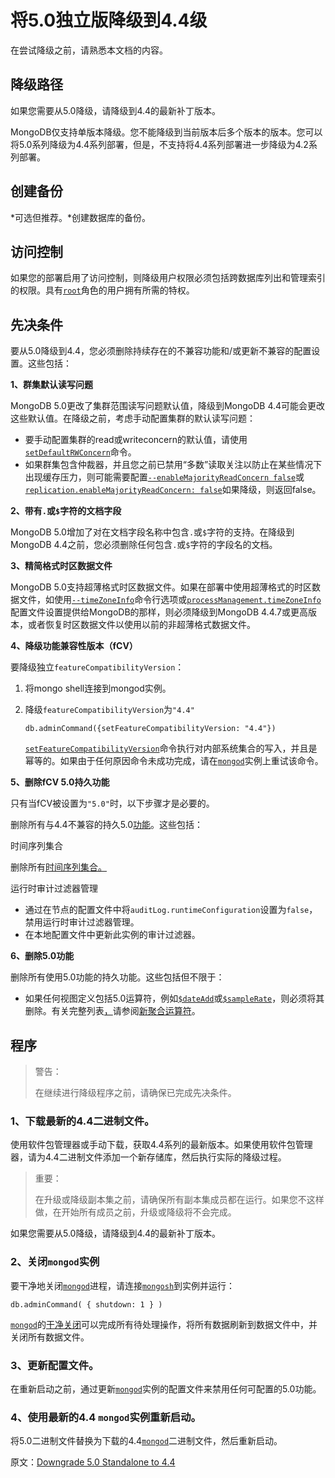 # 将5.0独立版降级到4.4级

在尝试降级之前，请熟悉本文档的内容。

## 降级路径

如果您需要从5.0降级，请降级到4.4的最新补丁版本。

MongoDB仅支持单版本降级。您不能降级到当前版本后多个版本的版本。您可以将5.0系列降级为4.4系列部署，但是，不支持将4.4系列部署进一步降级为4.2系列部署。

## 创建备份

*可选但推荐。*创建数据库的备份。

## 访问控制

如果您的部署启用了访问控制，则降级用户权限必须包括跨数据库列出和管理索引的权限。具有[`root`](https://www.mongodb.com/docs/upcoming/reference/built-in-roles/#mongodb-authrole-root)角色的用户拥有所需的特权。

## 先决条件

要从5.0降级到4.4，您必须删除持续存在的不兼容功能和/或更新不兼容的配置设置。这些包括：

**1、群集默认读写问题**

MongoDB 5.0更改了集群范围读写问题默认值，降级到MongoDB 4.4可能会更改这些默认值。在降级之前，考虑手动配置集群的默认读写问题：

* 要手动配置集群的read或writeconcern的默认值，请使用[`setDefaultRWConcern`](https://www.mongodb.com/docs/upcoming/reference/command/setDefaultRWConcern/#mongodb-dbcommand-dbcmd.setDefaultRWConcern)命令。
* 如果群集包含仲裁器，并且您之前已禁用“多数”读取关注以防止在某些情况下出现缓存压力，则可能需要配置[`--enableMajorityReadConcern false`](https://www.mongodb.com/docs/upcoming/reference/program/mongod/#std-option-mongod.--enableMajorityReadConcern)或[`replication.enableMajorityReadConcern: false`](https://www.mongodb.com/docs/upcoming/reference/configuration-options/#mongodb-setting-replication.enableMajorityReadConcern)如果降级，则返回false。

**2、带有`.`或`$`字符的文档字段**

MongoDB 5.0增加了对在文档字段名称中包含`.`或`$`字符的支持。在降级到MongoDB 4.4之前，您必须删除任何包含`.`或`$`字符的字段名的文档。

**3、精简格式时区数据文件**

MongoDB 5.0支持超薄格式时区数据文件。如果在部署中使用超薄格式的时区数据文件，如使用[`--timeZoneInfo`](https://www.mongodb.com/docs/upcoming/reference/program/mongod/#std-option-mongod.--timeZoneInfo)命令行选项或[`processManagement.timeZoneInfo`](https://www.mongodb.com/docs/upcoming/reference/configuration-options/#mongodb-setting-processManagement.timeZoneInfo)配置文件设置提供给MongoDB的那样，则必须降级到MongoDB 4.4.7或更高版本，或者恢复时区数据文件以使用以前的非超薄格式数据文件。

**4、降级功能兼容性版本（fCV）**

要降级独立`featureCompatibilityVersion`：

1. 将mongo shell连接到mongod实例。

2. 降级`featureCompatibilityVersion`为`"4.4"`

   ```
   db.adminCommand({setFeatureCompatibilityVersion: "4.4"})
   ```

   [`setFeatureCompatibilityVersion`](https://www.mongodb.com/docs/upcoming/reference/command/setFeatureCompatibilityVersion/#mongodb-dbcommand-dbcmd.setFeatureCompatibilityVersion)命令执行对内部系统集合的写入，并且是幂等的。如果由于任何原因命令未成功完成，请在[`mongod`](https://www.mongodb.com/docs/upcoming/reference/program/mongod/#mongodb-binary-bin.mongod)实例上重试该命令。

**5、删除fCV 5.0持久功能**

只有当fCV被设置为`"5.0"`时，以下步骤才是必要的。

删除所有与4.4不兼容的持久5.0[功能](https://www.mongodb.com/docs/upcoming/release-notes/5.0-compatibility/#std-label-5.0-compatibility-enabled)。这些包括：

时间序列集合

删除所有[时间序列集合。](https://www.mongodb.com/docs/upcoming/core/timeseries-collections/#std-label-manual-timeseries-collection)

运行时审计过滤器管理

- 通过在节点的配置文件中将`auditLog.runtimeConfiguration`设置为`false`，禁用运行时审计过滤器管理。
- 在本地配置文件中更新此实例的审计过滤器。

**6、删除5.0功能**

删除所有使用5.0功能的持久功能。这些包括但不限于：

- 如果任何视图定义包括5.0运算符，例如[`$dateAdd`](https://www.mongodb.com/docs/upcoming/reference/operator/aggregation/dateAdd/#mongodb-expression-exp.-dateAdd)或[`$sampleRate`](https://www.mongodb.com/docs/upcoming/reference/operator/aggregation/sampleRate/#mongodb-expression-exp.-sampleRate)，则必须将其删除。有关完整列表[，](https://www.mongodb.com/docs/upcoming/release-notes/5.0/#std-label-5.0-rel-notes-new-agg-operators)请参阅[新聚合运算符](https://www.mongodb.com/docs/upcoming/release-notes/5.0/#std-label-5.0-rel-notes-new-agg-operators)。

## 程序

> 警告：
>
> 在继续进行降级程序之前，请确保已完成先决条件。

### 1、下载最新的4.4二进制文件。

使用软件包管理器或手动下载，获取4.4系列的最新版本。如果使用软件包管理器，请为4.4二进制文件添加一个新存储库，然后执行实际的降级过程。

> 重要：
>
> 在升级或降级副本集之前，请确保所有副本集成员都在运行。如果您不这样做，在开始所有成员之前，升级或降级将不会完成。

如果您需要从5.0降级，请降级到4.4的最新补丁版本。

### 2、关闭`mongod`实例

要干净地关闭[`mongod`](https://www.mongodb.com/docs/upcoming/reference/program/mongod/#mongodb-binary-bin.mongod)进程，请连接[`mongosh`](https://www.mongodb.com/docs/mongodb-shell/#mongodb-binary-bin.mongosh)到实例并运行：

```
db.adminCommand( { shutdown: 1 } )
```

[`mongod`](https://www.mongodb.com/docs/upcoming/reference/program/mongod/#mongodb-binary-bin.mongod)的[干净关闭](https://www.mongodb.com/docs/upcoming/tutorial/manage-mongodb-processes/#std-label-terminate-mongod-processes)可以完成所有待处理操作，将所有数据刷新到数据文件中，并关闭所有数据文件。

### 3、更新配置文件。

在重新启动之前，通过更新[`mongod`](https://www.mongodb.com/docs/upcoming/reference/program/mongod/#mongodb-binary-bin.mongod)实例的配置文件来禁用任何可配置的5.0功能。

### 4、使用最新的4.4 `mongod`实例重新启动。

将5.0二进制文件替换为下载的4.4[`mongod`](https://www.mongodb.com/docs/upcoming/reference/program/mongod/#mongodb-binary-bin.mongod)二进制文件，然后重新启动。



原文：[Downgrade 5.0 Standalone to 4.4](https://www.mongodb.com/docs/upcoming/release-notes/5.0-downgrade-standalone/)